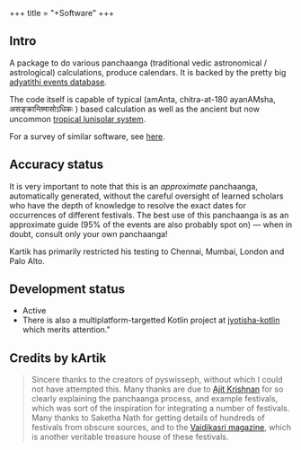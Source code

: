 +++
title = "+Software"
+++

## Intro
A package to do various panchaanga (traditional vedic astronomical / astrological) calculations, produce calendars. It is backed by the pretty big [adyatithi events database](https://github.com/sanskrit-coders/adyatithi).

The code itself is capable of typical (amAnta, chitra-at-180 ayanAMsha, असङ्क्रान्तिमासोऽधिकः ) based calculation as well as the ancient but now uncommon [tropical lunisolar system](https://vvasuki.github.io/jyotiSham/history/kauNDinyAyana/). 

For a survey of similar software, see [here](https://sanskrit-coders.github.io/astronomy/).


## Accuracy status
It is very important to note that this is an *approximate* panchaanga,
automatically generated, without the careful oversight of learned
scholars who have the depth of knowledge to resolve the exact dates for
occurrences of different festivals. The best use of this panchaanga is as an
approximate guide (95% of the events are also probably spot on) — when
in doubt, consult only your own panchaanga!

Kartik has primarily restricted his testing to Chennai, Mumbai, London and Palo Alto.

## Development status
- Active
- There is also a multiplatform-targetted Kotlin project at [jyotisha-kotlin](https://github.com/sanskrit-coders/jyotisha-kotlin) which merits attention."

## Credits by kArtik
> Sincere thanks to the creators of pyswisseph, without which I could not
have attempted this. Many thanks are due to [Ajit Krishnan][] for so
clearly explaining the panchaanga process, and example festivals, which
was sort of the inspiration for integrating a number of festivals. Many
thanks to Saketha Nath for getting details of hundreds of festivals from
obscure sources, and to the [Vaidikasri magazine][], which is another
veritable treasure house of these festivals.
>
>  [Ajit Krishnan]: http://aupasana.com/
>  [Vaidikasri magazine]: http://vaithikasri.com/